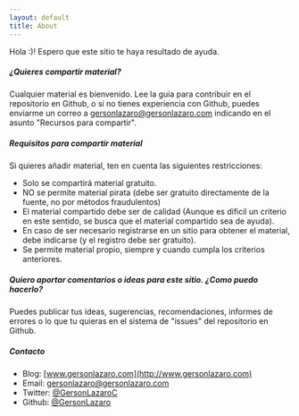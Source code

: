 ```yaml
---
layout: default
title: About
---
```


Hola :)!
Espero que este sitio te haya resultado de ayuda. 

##### ¿Quieres compartir material?

Cualquier material es bienvenido. Lee la guia para contribuir en el repositorio en Github, o si no tienes experiencia con Github, puedes enviarme un correo a [gersonlazaro@gersonlazaro.com](mailto:gersonlazaro@gersonlazaro.com) indicando en el asunto "Recursos para compartir".

##### Requisitos para compartir material

Si quieres añadir material, ten en cuenta las siguientes restricciones:

* Solo se compartirá material gratuito.
* NO se permite material pirata (debe ser gratuito directamente de la fuente, no por métodos fraudulentos)
* El material compartido debe ser de calidad (Aunque es dificil un criterio en este sentido, se busca que el material compartido sea de ayuda).
* En caso de ser necesario registrarse en un sitio para obtener el material, debe indicarse (y el registro debe ser gratuito).
* Se permite material propio, siempre y cuando cumpla los criterios anteriores.

##### Quiero aportar comentarios o ideas para este sitio. ¿Como puedo hacerlo?

Puedes publicar tus ideas, sugerencias, recomendaciones, informes de errores o lo que tu quieras en el sistema de "issues" del repositorio en Github.

##### Contacto

* Blog: [www.gersonlazaro.com](http://www.gersonlazaro.com)
* Email: [gersonlazaro@gersonlazaro.com](mailto:gersonlazaro@gersonlazaro.com)
* Twitter: [@GersonLazaroC](http://www.twitter.com/GersonLazaroC)
* Github: [@GersonLazaro](http://www.github.com/gersonlazaro)
